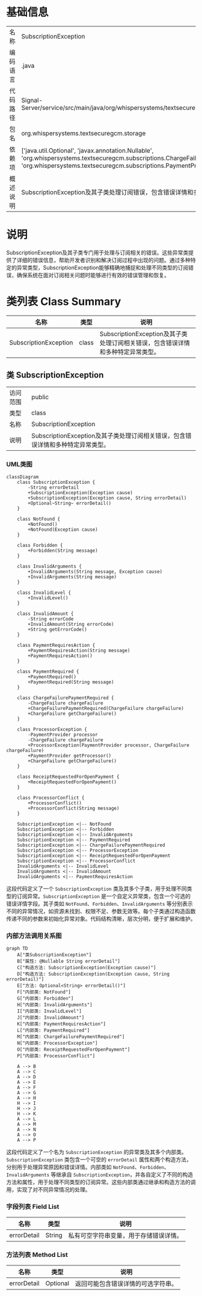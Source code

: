 # 基础信息

|      |      |
|------|------|
| 名称 | SubscriptionException |
| 编码语言 | .java |
| 代码路径 | Signal-Server/service/src/main/java/org/whispersystems/textsecuregcm/storage/SubscriptionException.java |
| 包名 | org.whispersystems.textsecuregcm.storage |
| 依赖项 | ['java.util.Optional', 'javax.annotation.Nullable', 'org.whispersystems.textsecuregcm.subscriptions.ChargeFailure', 'org.whispersystems.textsecuregcm.subscriptions.PaymentProvider'] |
| 概述说明 | SubscriptionException及其子类处理订阅错误，包含错误详情和多种特定异常。 |

# 说明

SubscriptionException及其子类专门用于处理与订阅相关的错误。这些异常类提供了详细的错误信息，帮助开发者识别和解决订阅过程中出现的问题。通过多种特定的异常类型，SubscriptionException能够精确地捕捉和处理不同类型的订阅错误，确保系统在面对订阅相关问题时能够进行有效的错误管理和恢复。

# 类列表 Class Summary

| 名称   | 类型  | 说明 |
|-------|------|-------------|
| SubscriptionException | class | SubscriptionException及其子类处理订阅相关错误，包含错误详情和多种特定异常类型。 |



## 类 SubscriptionException

|      |      |
|------|------|
| 访问范围 | public |
| 类型 | class |
| 名称 | SubscriptionException |
| 说明 | SubscriptionException及其子类处理订阅相关错误，包含错误详情和多种特定异常类型。 |


### UML类图

```mermaid
classDiagram
    class SubscriptionException {
        -String errorDetail
        +SubscriptionException(Exception cause)
        +SubscriptionException(Exception cause, String errorDetail)
        +Optional~String~ errorDetail()
    }

    class NotFound {
        +NotFound()
        +NotFound(Exception cause)
    }

    class Forbidden {
        +Forbidden(String message)
    }

    class InvalidArguments {
        +InvalidArguments(String message, Exception cause)
        +InvalidArguments(String message)
    }

    class InvalidLevel {
        +InvalidLevel()
    }

    class InvalidAmount {
        -String errorCode
        +InvalidAmount(String errorCode)
        +String getErrorCode()
    }

    class PaymentRequiresAction {
        +PaymentRequiresAction(String message)
        +PaymentRequiresAction()
    }

    class PaymentRequired {
        +PaymentRequired()
        +PaymentRequired(String message)
    }

    class ChargeFailurePaymentRequired {
        -ChargeFailure chargeFailure
        +ChargeFailurePaymentRequired(ChargeFailure chargeFailure)
        +ChargeFailure getChargeFailure()
    }

    class ProcessorException {
        -PaymentProvider processor
        -ChargeFailure chargeFailure
        +ProcessorException(PaymentProvider processor, ChargeFailure chargeFailure)
        +PaymentProvider getProcessor()
        +ChargeFailure getChargeFailure()
    }

    class ReceiptRequestedForOpenPayment {
        +ReceiptRequestedForOpenPayment()
    }

    class ProcessorConflict {
        +ProcessorConflict()
        +ProcessorConflict(String message)
    }

    SubscriptionException <|-- NotFound
    SubscriptionException <|-- Forbidden
    SubscriptionException <|-- InvalidArguments
    SubscriptionException <|-- PaymentRequired
    SubscriptionException <|-- ChargeFailurePaymentRequired
    SubscriptionException <|-- ProcessorException
    SubscriptionException <|-- ReceiptRequestedForOpenPayment
    SubscriptionException <|-- ProcessorConflict
    InvalidArguments <|-- InvalidLevel
    InvalidArguments <|-- InvalidAmount
    InvalidArguments <|-- PaymentRequiresAction
```

这段代码定义了一个 `SubscriptionException` 类及其多个子类，用于处理不同类型的订阅异常。`SubscriptionException` 是一个自定义异常类，包含一个可选的错误详情字段。其子类如 `NotFound`、`Forbidden`、`InvalidArguments` 等分别表示不同的异常情况，如资源未找到、权限不足、参数无效等。每个子类通过构造函数传递不同的参数来初始化异常对象。代码结构清晰，层次分明，便于扩展和维护。


### 内部方法调用关系图

```mermaid
graph TD
    A["类SubscriptionException"]
    B["属性: @Nullable String errorDetail"]
    C["构造方法: SubscriptionException(Exception cause)"]
    D["构造方法: SubscriptionException(Exception cause, String errorDetail)"]
    E["方法: Optional<String> errorDetail()"]
    F["内部类: NotFound"]
    G["内部类: Forbidden"]
    H["内部类: InvalidArguments"]
    I["内部类: InvalidLevel"]
    J["内部类: InvalidAmount"]
    K["内部类: PaymentRequiresAction"]
    L["内部类: PaymentRequired"]
    M["内部类: ChargeFailurePaymentRequired"]
    N["内部类: ProcessorException"]
    O["内部类: ReceiptRequestedForOpenPayment"]
    P["内部类: ProcessorConflict"]

    A --> B
    A --> C
    A --> D
    A --> E
    A --> F
    A --> G
    A --> H
    H --> I
    H --> J
    H --> K
    A --> L
    A --> M
    A --> N
    A --> O
    A --> P
```

这段代码定义了一个名为 `SubscriptionException` 的异常类及其多个内部类。`SubscriptionException` 类包含一个可空的 `errorDetail` 属性和两个构造方法，分别用于处理异常原因和错误详情。内部类如 `NotFound`、`Forbidden`、`InvalidArguments` 等继承自 `SubscriptionException`，并各自定义了不同的构造方法和属性，用于处理不同类型的订阅异常。这些内部类通过继承和构造方法的调用，实现了对不同异常情况的处理。

### 字段列表 Field List

| 名称  | 类型  | 说明 |
|-------|-------|------|
| errorDetail | String | 私有可空字符串变量，用于存储错误详情。 |

### 方法列表 Method List

| 名称  | 类型  | 说明 |
|-------|-------|------|
| errorDetail | Optional<String> | 返回可能包含错误详情的可选字符串。 |




